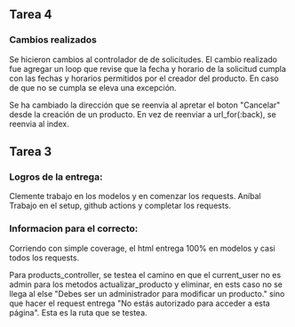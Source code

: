 ## Tarea 4

### Cambios realizados
Se hicieron cambios al controlador de de solicitudes. El cambio realizado fue agregar un loop que revise que la fecha y horario de la solicitud cumpla con las fechas y horarios permitidos por el creador del producto. En caso de que no se cumpla se eleva una excepción.

Se ha cambiado la dirección que se reenvia al apretar el boton "Cancelar" desde la creación de un producto. En vez de reenviar a url_for(:back), se reenvia al index.

## Tarea 3

### Logros de la entrega:
Clemente trabajo en los modelos y en comenzar los requests.
Aníbal Trabajo en el setup, github actions y completar los requests.

### Informacion para el correcto:
Corriendo con simple coverage, el html entrega 100% en modelos y casi todos los requests.

Para products_controller, se testea el camino en que el current_user no es admin para los metodos actualizar_producto y eliminar, en ests caso no se llega al else "Debes ser un administrador para modificar un producto." sino que hacer el request entrega "No estás autorizado para acceder a esta página". Esta es la ruta que se testea.


